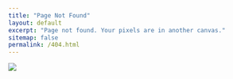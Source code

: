 ```yaml
---
title: "Page Not Found"
layout: default
excerpt: "Page not found. Your pixels are in another canvas."
sitemap: false
permalink: /404.html
---
```


![](https://media.licdn.com/dms/image/v2/C5112AQEw1fXuabCTyQ/article-inline_image-shrink_1500_2232/article-inline_image-shrink_1500_2232/0/1581099611064?e=1755734400&v=beta&t=tuMBT5XdrEzjGvKoG5sRey4mInMuy4HlrdVyXfCgWB0)

